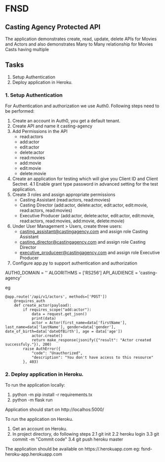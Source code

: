 # FNSD

## Casting Agency Protected API

The application demonstrates create, read, update, delete APIs for Movies and Actors and also demonstrates Many to Many relationship for Movies Casts having multiple

## Tasks

1. Setup Authentication
2. Deploy application in Heroku.

### 1. Setup Authentication

For Authentication and authorization we use Auth0. Following steps need to be performed:
1. Create an account in Auth0, you get a default tenant.
2. Create API and name it casting-agency
3. Add Permissions in the API 
   - read:actors
   - add:actor
   - edit:actor
   - delete:actor
   - read:movies
   - add:movie
   - edit:movie
   - delete:movie
4. Create an application for testing which will give you Client ID and Client Sectret.
4.1 Enable grant type password in advanced setting for the test application.
5. Create 3 roles and assign appropriate permissions
   - Casting Assistant (read:actors, read:movies)
   - Casting Director (add:actor, delete:actor, edit:actor, edit:movie, read:actors, read:movies)
   - Executive Producer (add:actor, delete:actor, edit:actor, edit:movie, read:actors, read:movies, add:movie, delete:movie)
5. Under User Management > Users, create three users:
   - casting_assistant@castingagency.com and assign role Casting Assistant
   - casting_director@castingagency.com and assign role Casting Director
   - executive_produceer@castingagency.com and assign role Executive Producer
6. Configure app.py to support authentication and authorization

AUTH0_DOMAIN = '<domain from auth0>'
ALGORITHMS = ['RS256']
API_AUDIENCE = 'casting-agency'


eg
```
@app.route('/api/v1/actors', methods=['POST'])
    @requires_auth
    def create_actor(payload):
        if requires_scope("add:actor"):
            data = request.get_json()
            print(data)
            actor = Actor(first_name=data['firstName'], last_name=data['lastName'], gender=data['gender'], date_of_birth=data['dateOfBirth'], age = data['age'])
            actor.create()
            return make_response(jsonify({"result": "Actor created successfuly."}), 200)
        raise AuthError({
            "code": "Unauthorized",
            "description": "You don't have access to this resource"
        }, 403)
```


### 2. Deploy application in Heroku.

To run the application locally:
1. python -m pip install -r requirements.tx
2. python -m flask run

Application should start on http://localhos:5000/

To run the application on Heroku.
1. Get an account on Heroku.
2. In project directory, do following steps
2.1 git init
2.2 heroku login
3.3 git commit -m "Commit code"
3.4 git push heroku master

The application should be available on https://<app name>.herokuapp.com
eg: fsnd-heroku-app.herokuapp.com






